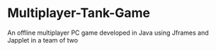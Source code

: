# Multiplayer-Tank-Game
An offline multiplayer PC game developed in Java using Jframes and Japplet in a team of two
